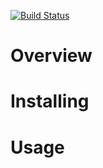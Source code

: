 [![Build Status](https://travis-ci.com/janehmueller/python-config.svg?token=tGKCTy4zTZfGNfjpEgEX&branch=master)](https://travis-ci.com/janehmueller/python-config)

# Overview

# Installing

# Usage
